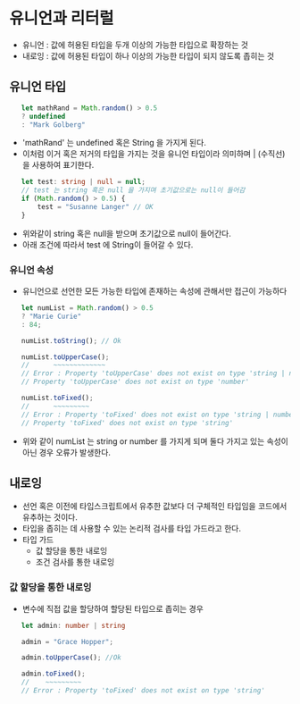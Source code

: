 # 유니언과 리터럴

 - 유니언 : 값에 허용된 타입을 두개 이상의 가능한 타입으로 확장하는 것
 - 내로잉 : 값에 허용된 타입이 하나 이상의 가능한 타입이 되지 않도록 좁히는 것

## 유니언 타입

 ```ts
    let mathRand = Math.random() > 0.5
    ? undefined
    : "Mark Golberg"
 ```

 - 'mathRand' 는 undefined 혹은 String 을 가지게 된다.
 - 이처럼 이거 혹은 저거의 타입을 가지는 것을 유니언 타입이라 의미하며 | (수직선) 을 사용하여 표기한다.

 ```ts
    let test: string | null = null;
    // test 는 string 혹은 null 을 가지며 초기값으로는 null이 들어감
    if (Math.random() > 0.5) {
        test = "Susanne Langer" // OK
    }
 ```

 - 위와같이 string 혹은 null을 받으며 초기값으로 null이 들어간다.
 - 아래 조건에 따라서 test 에 String이 들어갈 수 있다.

### 유니언 속성

 - 유니언으로 선언한 모든 가능한 타입에 존재하는 속성에 관해서만 접근이 가능하다

 ```ts
    let numList = Math.random() > 0.5
    ? "Marie Curie"
    : 84;

    numList.toString(); // Ok

    numList.toUpperCase();
    //      ~~~~~~~~~~~~~
    // Error : Property 'toUpperCase' does not exist on type 'string | number'
    // Property 'toUpperCase' does not exist on type 'number'

    numList.toFixed();
    //      ~~~~~~~~~
    // Error : Property 'toFixed' does not exist on type 'string | number'
    // Property 'toFixed' does not exist on type 'string'
 ```

 - 위와 같이 numList 는 string or number 를 가지게 되며 둘다 가지고 있는 속성이 아닌 경우 오류가 발생한다.

## 내로잉

 - 선언 혹은 이전에 타입스크립트에서 유추한 값보다 더 구체적인 타입임을 코드에서 유추하는 것이다.
 - 타입을 좁히는 데 사용할 수 있는 논리적 검사를 타입 가드라고 한다.
 - 타입 가드
   - 값 할당을 통한 내로잉
   - 조건 검사를 통한 내로잉

### 값 할당을 통한 내로잉
 
 - 변수에 직접 값을 할당하여 할당된 타입으로 좁히는 경우

 ```ts
    let admin: number | string

    admin = "Grace Hopper";

    admin.toUpperCase(); //Ok

    admin.toFixed();
    //    ~~~~~~~~~
    // Error : Property 'toFixed' does not exist on type 'string'
 ```
